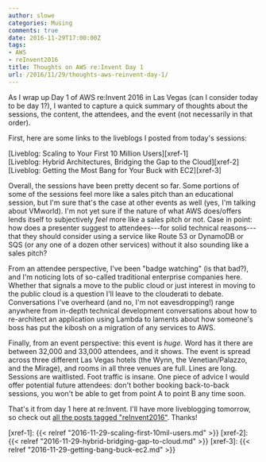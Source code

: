 ```yaml
---
author: slowe
categories: Musing
comments: true
date: 2016-11-29T17:00:00Z
tags:
- AWS
- reInvent2016
title: Thoughts on AWS re:Invent Day 1
url: /2016/11/29/thoughts-aws-reinvent-day-1/
---
```


As I wrap up Day 1 of AWS re:Invent 2016 in Las Vegas (can I consider today to be day 1?), I wanted to capture a quick summary of thoughts about the sessions, the content, the attendees, and the event (not necessarily in that order).

First, here are some links to the liveblogs I posted from today's sessions:

[Liveblog: Scaling to Your First 10 Million Users][xref-1]  
[Liveblog: Hybrid Architectures, Bridging the Gap to the Cloud][xref-2]  
[Liveblog: Getting the Most Bang for Your Buck with EC2][xref-3]

Overall, the sessions have been pretty decent so far. Some portions of some of the sessions feel more like a sales pitch than an educational session, but I'm sure that's the case at other events as well (yes, I'm talking about VMworld). I'm not yet sure if the nature of what AWS does/offers lends itself to subjectively _feel_ more like a sales pitch or not. Case in point: how does a presenter suggest to attendees---for solid technical reasons---that they should consider using a service like Route 53 or DynamoDB or SQS (or any one of a dozen other services) without it also sounding like a sales pitch?

From an attendee perspective, I've been "badge watching" (is that bad?), and I'm noticing lots of so-called traditional enterprise companies here. Whether that signals a move to the public cloud or just interest in moving to the public cloud is a question I'll leave to the clouderati to debate. Conversations I've overheard (and no, I'm not eavesdropping!) range anywhere from in-depth technical development conversations about how to re-architect an application using Lambda to laments about how someone's boss has put the kibosh on a migration of any services to AWS.

Finally, from an event perspective: this event is _huge._ Word has it there are between 32,000 and 33,000 attendees, and it shows. The event is spread across three different Las Vegas hotels (the Wynn, the Venetian/Palazzo, and the Mirage), and rooms in all three venues are full. Lines are long. Sessions are waitlisted. Foot traffic is insane. One piece of advice I would offer potential future attendees: don't bother booking back-to-back sessions, you won't be able to get from point A to point B any time soon.

That's it from day 1 here at re:Invent. I'll have more liveblogging tomorrow, so check out [all the posts tagged "reInvent2016"][link-1]. Thanks!

[link-1]: /tags/reinvent2016/
[xref-1]: {{< relref "2016-11-29-scaling-first-10mil-users.md" >}}
[xref-2]: {{< relref "2016-11-29-hybrid-bridging-gap-to-cloud.md" >}}
[xref-3]: {{< relref "2016-11-29-getting-bang-buck-ec2.md" >}}
